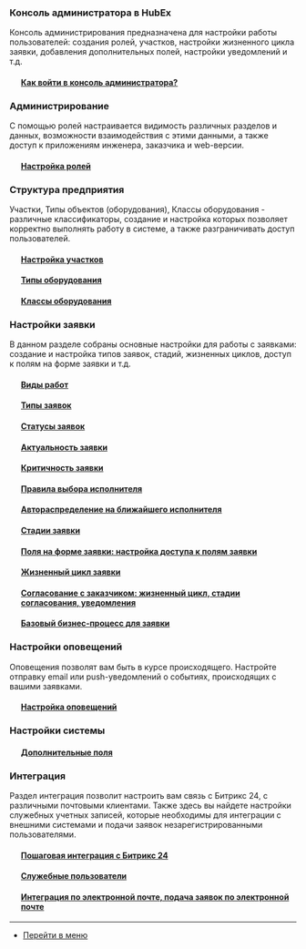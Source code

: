 <script type="text/javascript" >
   (function(m,e,t,r,i,k,a){m[i]=m[i]||function(){(m[i].a=m[i].a||[]).push(arguments)};
   m[i].l=1*new Date();k=e.createElement(t),a=e.getElementsByTagName(t)[0],k.async=1,k.src=r,a.parentNode.insertBefore(k,a)})
   (window, document, "script", "https://mc.yandex.ru/metrika/tag.js", "ym");
   ym('{{ site.yandex_metric }}', "init", {
        id:'{{ site.yandex_metric }}',
        clickmap:true,
        trackLinks:true,
        accurateTrackBounce:true,
        webvisor:true
   });
</script>
<noscript><div><img src="https://mc.yandex.ru/watch/'{{ site.yandex_metric }}'" style="position:absolute; left:-9999px;" alt="" /></div></noscript>
<!-- /Yandex.Metrika counter -->
<link rel="stylesheet" type="text/css" href="/assets/css/styles.css">

### Консоль администратора в HubEx
Консоль администрирования предназначена для настройки работы пользователей: создания ролей, участков, настройки жизненного цикла заявки, добавления дополнительных полей, настройки уведомлений и т.д.

<h4 style="padding-left: 20px;"><a href="/docs/FAQ/RU/admin/HowToEnterTheAdmin.html">Как войти в консоль администратора?</a></h4>

### Администрирование
С помощью ролей настраивается видимость различных разделов и данных, возможности взаимодействия с этими данными, а также доступ к приложениям инженера, заказчика и web-версии.

<h4 style="padding-left: 20px;"><a href="/docs/FAQ/RU/admin/Roles.html">Настройка ролей</a></h4>

### Структура предприятия
Участки, Типы объектов (оборудования), Классы оборудования - различные классификаторы, создание и настройка которых позволяет корректно выполнять работу в системе, а также разграничивать доступ пользователей.

<h4 style="padding-left: 20px;"><a href="/docs/FAQ/RU/admin/Places.html">Настройка участков</a></h4>
<h4 style="padding-left: 20px;"><a href="/docs/FAQ/RU/admin/ObjectsType.html">Типы оборудования</a></h4>
<h4 style="padding-left: 20px;"><a href="/docs/FAQ/RU/admin/ObjectClass.html">Классы оборудования</a><span class="new-badge" title="05.02.2020"></span></h4>

### Настройки заявки
В данном разделе собраны основные настройки для работы с заявками: создание и настройка типов заявок, стадий, жизненных циклов, доступ к полям на форме заявки и т.д. 

<h4 style="padding-left: 20px;"><a href="/docs/FAQ/RU/admin/WorkType.html">Виды работ</a></h4>
<h4 style="padding-left: 20px;"><a href="/docs/FAQ/RU/admin/TicketType.html">Типы заявок</a></h4>
<h4 style="padding-left: 20px;"><a href="/docs/FAQ/RU/admin/StatusType.html">Статусы заявок</a></h4>
<h4 style="padding-left: 20px;"><a href="/docs/FAQ/RU/admin/Actuality.html">Актуальность заявки</a></h4>
<h4 style="padding-left: 20px;"><a href="/docs/FAQ/RU/admin/Criticality.html">Критичность заявки</a></h4>
<h4 style="padding-left: 20px;"><a href="/docs/FAQ/RU/admin/RulesOfChoice.html">Правила выбора исполнителя</a></h4>
<h4 style="padding-left: 20px;"><a href="/docs/FAQ/RU/user/RulesOfChoiceGEO.html">Автораспределение на ближайшего исполнителя</a></h4>
<h4 style="padding-left: 20px;"><a href="/docs/FAQ/RU/admin/StageType.html">Стадии заявки</a></h4>
<h4 style="padding-left: 20px;"><a href="/docs/FAQ/RU/admin/ElementsOfInterface.html">Поля на форме заявки: настройка доступа к полям заявки</a><span class="updated-badge" title="21.01.2021"></span></h4>
<h4 style="padding-left: 20px;"><a href="/docs/FAQ/RU/admin/TicketLifeCycle.html">Жизненный цикл заявки</a></h4>
<h4 style="padding-left: 20px;"><a href="/docs/FAQ/RU/admin/CustomerAgreement.html">Согласование с заказчиком: жизненный цикл, стадии согласования, уведомления</a></h4>
<h4 style="padding-left: 20px;"><a href="/docs/FAQ/RU/admin/BusinessProcess.html">Базовый бизнес-процесс для заявки</a></h4>

### Настройки оповещений
Оповещения позволят вам быть в курсе происходящего. Настройте отправку email или push-уведомлений о событиях, происходящих с вашими заявками.

<h4 style="padding-left: 20px;"><a href="/docs/FAQ/RU/admin/Notifications.html">Настройка оповещений</a></h4>

### Настройки системы
<!--две статьи прот доп поля вынесены в раздел веб приложения подумать как привести их к общему знаменателю - мб добавить все три тут и там-->

<h4 style="padding-left: 20px;"><a href="/docs/FAQ/RU/admin/TicketAttribute.html">Дополнительные поля</a></h4>

### Интеграция
Раздел интеграция позволит настроить вам связь с Битрикс 24, с различными почтовыми клиентами. Также здесь вы найдете настройки служебных учетных записей, которые необходимы для интеграции с внешними системами и подачи заявок незарегистрированными пользователями.

<h4 style="padding-left: 20px;"><a href="/docs/FAQ/RU/admin/Integration.html">Пошаговая интеграция с Битрикс 24</a></h4>
<h4 style="padding-left: 20px;"><a href="/docs/FAQ/RU/admin/ServiceUsers.html">Служебные пользователи</a></h4>
<h4 style="padding-left: 20px;"><a href="/docs/FAQ/RU/admin/TicketMail.html">Интеграция по электронной почте, подача заявок по электронной почте</a></h4>


____
- [Перейти в меню](http://wiki.hubex.ru)
